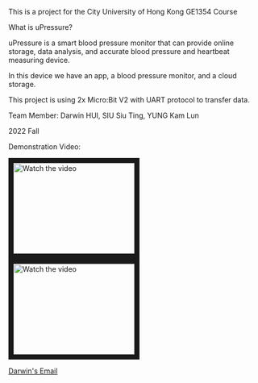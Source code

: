 This is a project for the City University of Hong Kong GE1354 Course







What is uPressure?

uPressure is a smart blood pressure monitor that can provide online storage, data analysis, and accurate blood pressure and heartbeat measuring device.

In this device we have an app, a blood pressure monitor, and a cloud storage.

This project is using 2x Micro:Bit V2 with UART protocol to transfer data.

Team Member:
Darwin HUI, 
SIU Siu Ting, 
YUNG Kam Lun

2022 Fall


Demonstration Video:

<a href="http://www.youtube.com/watch?feature=player_embedded&v=5CkD4s5vOME" target="_blank">
 <img src="http://img.youtube.com/vi/5CkD4s5vOME/1.jpg" alt="Watch the video" width="240" height="180" border="10" />
</a>

<a href="http://www.youtube.com/watch?feature=player_embedded&v=SdMyfrhVxo4" target="_blank">
 <img src="http://img.youtube.com/vi/SdMyfrhVxo4/0.jpg" alt="Watch the video" width="240" height="180" border="10" />
</a>

<a href="darwinenergy@gmail.com" target="_blank">Darwin's Email</a>
